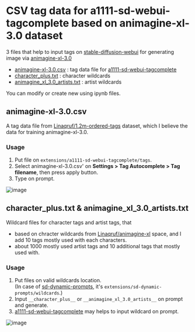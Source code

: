 # CSV tag data for a1111-sd-webui-tagcomplete based on animagine-xl-3.0 dataset

3 files that help to input tags on [stable-diffusion-webui](https://github.com/AUTOMATIC1111/stable-diffusion-webui) for generating image via [animagine-xl-3.0](https://huggingface.co/cagliostrolab/animagine-xl-3.0)

- [animagine-xl-3.0.csv](outputs/animagine-xl-3.0.csv) : tag data file for [a1111-sd-webui-tagcomplete](https://github.com/DominikDoom/a1111-sd-webui-tagcomplete)
- [character_plus.txt](outputs/character_plus.txt) : character wildcards
- [animagine_xl_3.0_artists.txt](outputs/animagine_xl_3.0_artists.txt) : artist wildcards

You can modify or create new using ipynb files.


## animagine-xl-3.0.csv

A tag data file from [Linaqruf/1.2m-ordered-tags](https://huggingface.co/datasets/Linaqruf/1.2m-ordered-tags) dataset, which I believe the data for training animagine-xl-3.0.

### Usage

1. Put file on `extensions/a1111-sd-webui-tagcomplete/tags`.
2. Select animagine-xl-3.0.csv' on **Settings > Tag Autocomplete > Tag filename**, then press apply button.
3. Type on prompt.

![image](https://github.com/bedovyy/tagcomplete-for-animagine-xl-3.0/assets/137917911/e6071a3f-7335-4d54-b261-5321b570998a)


## character_plus.txt & animagine_xl_3.0_artists.txt

Wildcard files for character tags and artist tags, that
- based on chracter wildcards from [Linaqruf/animagine-xl](https://huggingface.co/spaces/Linaqruf/animagine-xl) space, and I add 10 tags mostly used with each characters.
- about 1000 mostly used artist tags and 10 additional tags that mostly used with.

### Usage

1. Put files on valid wildcards location. \
   (In case of [sd-dynamic-prompts](https://github.com/adieyal/sd-dynamic-prompts), it's `extensions/sd-dynamic-prompts/wildcards`.)
2. Input `__character_plus__` or `__animagine_xl_3.0_artists__` on prompt and generate.
3. [a1111-sd-webui-tagcomplete](https://github.com/DominikDoom/a1111-sd-webui-tagcomplete) may helps to input wildcard on prompt.

![image](https://github.com/bedovyy/tagcomplete-for-animagine-xl-3.0/assets/137917911/669eaf28-2f4c-4e09-b336-070f4b50f361)
